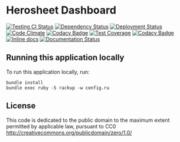 Herosheet Dashboard
===================
[![Testing CI Status](https://travis-ci.org/borja/herobravo.svg?branch=master)](https://travis-ci.org/borja/herobravo)
[![Dependency Status](https://gemnasium.com/Borja/herobravo.svg)](https://gemnasium.com/Borja/herobravo)
[![Deployment Status](http://heroku-badge.herokuapp.com/?app=herosheet&style=flat)](http://heroku-badge.herokuapp.com/?app=herosheet&style=flat)
[![Code Climate](https://codeclimate.com/github/borja/herobravo/badges/gpa.svg)](https://codeclimate.com/github/borja/herobravo)
[![Codacy Badge](https://api.codacy.com/project/badge/Grade/f2559f1e733d4a4c854fdcc84804c047)](https://www.codacy.com/app/borja/herobravo?utm_source=github.com&amp;utm_medium=referral&amp;utm_content=borja/herobravo&amp;utm_campaign=Badge_Grade)
[![Test Coverage](https://codeclimate.com/github/borja/herobravo/badges/coverage.svg)](https://codeclimate.com/github/borja/herobravo/coverage)
[![Codacy Badge](https://api.codacy.com/project/badge/Coverage/f2559f1e733d4a4c854fdcc84804c047)](https://www.codacy.com/app/borja/herobravo?utm_source=github.com&amp;utm_medium=referral&amp;utm_content=borja/herobravo&amp;utm_campaign=Badge_Coverage)
[![Inline docs](http://inch-ci.org/github/borja/herobravo.svg)](http://inch-ci.org/github/borja/herobravo)
[![Documentation Status](https://readthedocs.org/projects/herobravo/badge/?version=latest)](http://herobravo.readthedocs.io/es/latest/?badge=latest)

Running this application locally
----------------------------------
To run this application locally, run:

	bundle install
	bundle exec ruby -S rackup -w config.ru

License
-------
This code is dedicated to the public domain to the maximum extent
permitted by applicable law, pursuant to CC0
http://creativecommons.org/publicdomain/zero/1.0/
